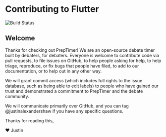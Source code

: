 Contributing to Flutter
=======================

![Build Status](https://github.com/PrepTimer/PrepTime/workflows/build/badge.svg)

Welcome
-------

Thanks for checking out PrepTimer! We are an open-source debate timer built by
debaters, for debaters. Everyone is welcome to contribute code via pull requests,
to file issues on GitHub, to help people asking for help, to help triage, reproduce,
or fix bugs that people have filed, to add to our documentation, or to help out in
any other way.

We will grant commit access (which includes full rights to the issue database, such
as being able to edit labels) to people who have gained our trust and demonstrated
a commitment to PrepTimer and the debate community.

We will communicate primarily over GitHub, and you can tag @justinalexandershaw if
you have any specific questions.

Thanks for reading this,

:heart: Justin
